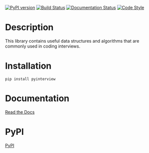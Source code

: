 [![PyPI version](https://badge.fury.io/py/pyinterview.svg)](https://badge.fury.io/py/pyinterview)
[![Build Status](https://travis-ci.com/marwanhawari/pyinterview.svg?branch=main)](https://travis-ci.com/marwanhawari/pyinterview)
[![Documentation Status](https://readthedocs.org/projects/pyinterview/badge/?version=latest)](https://pyinterview.readthedocs.io/en/latest/?badge=latest)
[![Code Style](https://img.shields.io/badge/code%20style-black-000000.svg)](https://github.com/psf/black)

# Description
This library contains useful data structures and algorithms that are commonly used in coding interviews.

# Installation
```
pip install pyinterview
```

# Documentation
[Read the Docs](https://pyinterview.readthedocs.io)

# PyPI
[PyPI](https://pypi.org/project/pyinterview/)
